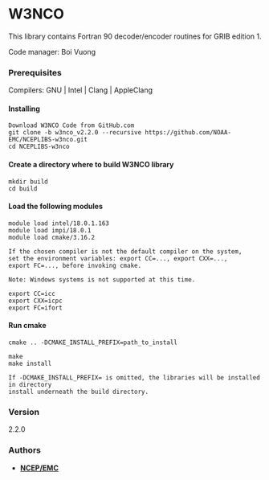 # W3NCO
This library contains Fortran 90 decoder/encoder
routines for GRIB edition 1.

Code manager: Boi Vuong

### Prerequisites

Compilers: GNU | Intel | Clang | AppleClang 

#### Installing
```
Download W3NCO Code from GitHub.com
git clone -b w3nco_v2.2.0 --recursive https://github.com/NOAA-EMC/NCEPLIBS-w3nco.git
cd NCEPLIBS-w3nco
```
#### Create a directory where to build W3NCO library
```
mkdir build
cd build
```
#### Load the following modules 
```
module load intel/18.0.1.163
module load impi/18.0.1
module load cmake/3.16.2

If the chosen compiler is not the default compiler on the system,
set the environment variables: export CC=..., export CXX=..., 
export FC=..., before invoking cmake.

Note: Windows systems is not supported at this time.

export CC=icc
export CXX=icpc
export FC=ifort
```
#### Run cmake
```
cmake .. -DCMAKE_INSTALL_PREFIX=path_to_install

make
make install

If -DCMAKE_INSTALL_PREFIX= is omitted, the libraries will be installed in directory 
install underneath the build directory.
```
### Version

2.2.0

### Authors

* **[NCEP/EMC](mailto:NCEP.List.EMC.nceplibs.Developers@noaa.gov)**
